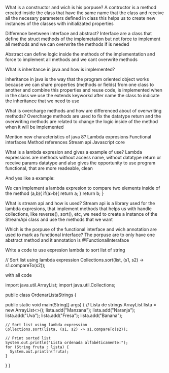What is a constructor and wich is his porpuse?
A contructor is a method created inside the class that have the same name that the class and receive all the necesary parameters defined in class this helps us to create new instances of the classes with initializated properties

Difference beetween interface and abstract?
Interface are a class that define the struct methods of the implemetation but not force to implement all methods and we can overwrite the methods if is needed

Abstract can define logic inside the methods of the implementation and force to implement all methods and we cant overwrite methods

What is inheritance in java and how is implemented?

inheritance in java is the way that the program oriented object works because we can share properties (methods or fields) from one class to another and combine this properties and reuse code, is implemented when in the class we use the extends keyworkd after name the class to indicate the inheritance that we need to use

What is overcharge methods and how are differenced about of overwriting methods?
Overcharge methods are used to fix the datatype return and the overwriting methods are related to change the logic inside of the method when it will be implemented

Mention new characteristics of java 8?
Lambda expresions
Functional interfaces
Method references
Stream api
Javascript core

What is a lambda expresion and gives a example of use?
Lambda expressions are methods without access name, without datatype return or receive params datatype and also gives the opportunity to use program functional, that are more readeable, clean

And yes like a example:

We can implement a lambda expresion to compare two elements inside of the method 
(a,b){
    if(a>b){
        return a;
    }
    return b;
}

What is stream api and how is used?
Stream api is a library used for the lambda expresions, that implement methods that helps us with handle collections, like reverse(), sort(), etc, we need to create a instance of the StreamApi class and use the methods that we want

Which is the porpuse of the functional interface and wich annotation are used to mark as functional interface?
The porpuse are to only have one abstract method and it annotation is @FunctionalInteraface

Write a code to use expresion lambda to sort list of string 

// Sort list using lambda expression
Collections.sort(list, (s1, s2) -> s1.compareTo(s2));

with all code

import java.util.ArrayList;
import java.util.Collections;

public class OrdenarListaStrings {

  public static void main(String[] args) {
    // Lista de strings
    ArrayList<String> lista = new ArrayList<>();
    lista.add("Manzana");
    lista.add("Naranja");
    lista.add("Uva");
    lista.add("Fresa");
    lista.add("Banana");

    // Sort list using lambda expression
    Collections.sort(lista, (s1, s2) -> s1.compareTo(s2));

    // Print sorted list
    System.out.println("Lista ordenada alfabéticamente:");
    for (String fruta : lista) {
      System.out.println(fruta);
    }
  }
}